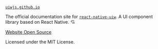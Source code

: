 [`uiwjs.github.io`](https://uimjs.github.io)

The official documentation site for [`react-native-uiw`](https://uimjs.github.io). A UI component library based on React Native. 💘

[Website Open Source](https://github.com/uiwjs/react-native-uiw/tree/master/website)

Licensed under the MIT License.

